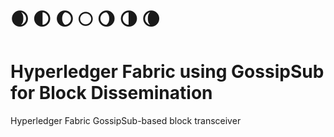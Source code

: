 # 🌒  🌓  🌔  🌕  🌖  🌗  🌘 

# Hyperledger Fabric using GossipSub for Block Dissemination
Hyperledger Fabric GossipSub-based block transceiver
